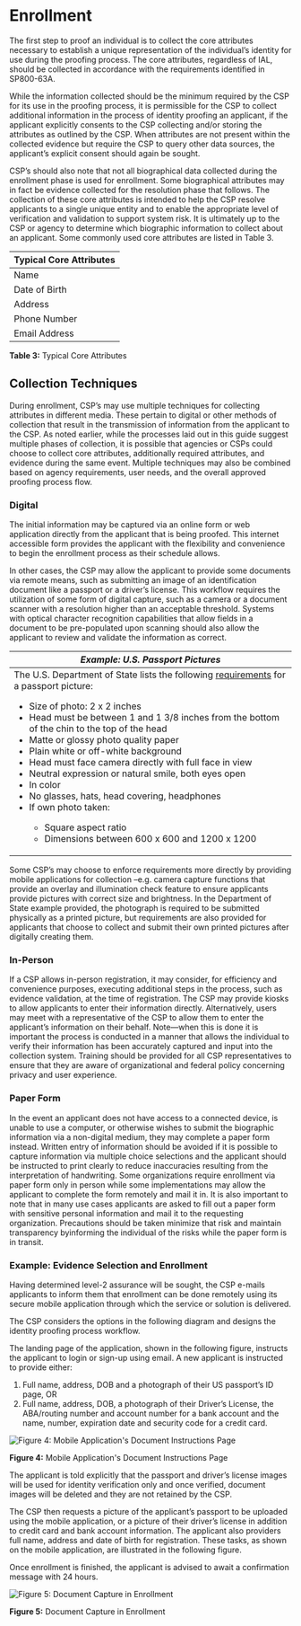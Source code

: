 # Enrollment

The first step to proof an individual is to collect the core attributes necessary to establish a unique representation of the individual’s identity for use during the proofing process. The core attributes, regardless of IAL, should be collected in accordance with the requirements identified in SP800-63A.

While the information collected should be the minimum required by the CSP for its use in the proofing process, it is permissible for the CSP to collect additional information in the process of identity proofing an applicant, if the applicant explicitly consents to the CSP collecting and/or storing the attributes as outlined by the CSP. When attributes are not present within the collected evidence but require the CSP to query other data sources, the applicant’s explicit consent should again be sought.

CSP’s should also note that not all biographical data collected during the enrollment phase is used for enrollment. Some biographical attributes may in fact be evidence collected for the resolution phase that follows. The collection of these core attributes is intended to help the CSP resolve applicants to a single unique entity and to enable the appropriate level of verification and validation to support system risk. It is ultimately up to the CSP or agency to determine which biographic information to collect about an applicant. Some commonly used core attributes are listed in Table 3.

| Typical Core Attributes |
| --- |
| Name |
| Date of Birth |
| Address |
| Phone Number |
| Email Address |

**Table 3:** Typical Core Attributes

## Collection Techniques

During enrollment, CSP’s may use multiple techniques for collecting attributes in different media. These pertain to digital or other methods of collection that result in the transmission of information from the applicant to the CSP.  As noted earlier, while the processes laid out in this guide suggest multiple phases of collection, it is possible that agencies or CSPs could choose to collect core attributes, additionally required attributes, and evidence during the same event. Multiple techniques may also be combined based on agency requirements, user needs, and the overall approved proofing process flow.

### Digital

The initial information may be captured via an online form or web application directly from the applicant that is being proofed. This internet accessible form provides the applicant with the flexibility and convenience to begin the enrollment process as their schedule allows.

In other cases, the CSP may allow the applicant to provide some documents via remote means, such as submitting an image of an identification document like a passport or a driver’s license. This workflow requires the utilization of some form of digital capture, such as a camera or a document scanner with a resolution higher than an acceptable threshold. Systems with optical character recognition capabilities that allow fields in a document to be pre-populated upon scanning should also allow the applicant to review and validate the information as correct.

| ***Example: U.S. Passport Pictures*** |
| --- |
|  The U.S. Department of State lists the following [requirements](https://travel.state.gov/content/passports/en/passports/photos.html) for a passport picture:<br/><ul><li>Size of photo: 2  x  2 inches</li><li>Head must be between 1 and 1 3/8 inches from the bottom of the chin to the top of the head</li><li>Matte or glossy photo quality paper</li><li>Plain white or off-white background</li><li>Head must face camera directly with full face in view</li><li>Neutral expression or natural smile, both eyes open</li><li>In color</li><li>No glasses, hats, head covering, headphones</li><li>If own photo taken:</li><ul><li>Square aspect ratio</li><li>Dimensions between 600 x 600 and 1200 x 1200</li></ul></ul> |

Some CSP’s may choose to enforce requirements more directly by providing mobile applications for collection –e.g. camera capture functions that provide an overlay and illumination check feature to ensure applicants provide pictures with correct size and brightness. In the Department of State example provided, the photograph is required to be submitted physically as a printed picture, but requirements are also provided for applicants that choose to collect and submit their own printed pictures after digitally creating them.

###	In-Person
If a CSP allows in-person registration, it may consider, for efficiency and convenience purposes, executing additional steps in the process, such as evidence validation, at the time of registration. The CSP may provide kiosks to allow applicants to enter their information directly. Alternatively, users may meet with a representative of the CSP to allow them to enter the applicant’s information on their behalf. Note—when this is done it is important the process is conducted in a manner that allows the individual to verify their information has been accurately captured and input into the collection system. Training should be provided for all CSP representatives to ensure that they are aware of organizational and federal policy concerning privacy and user experience. 

###	Paper Form

In the event an applicant does not have access to a connected device, is unable to use a computer, or otherwise wishes to submit the biographic information via a non-digital medium, they may complete a paper form instead. Written entry of information should be avoided if it is possible to capture information via multiple choice selections and the applicant should be instructed to print clearly to reduce inaccuracies resulting from the interpretation of handwriting. Some organizations require enrollment via paper form only in person while some implementations may allow the applicant to complete the form remotely and mail it in. It is also important to note that in many use cases applicants are asked to fill out a paper form with sensitive personal information and mail it to the requesting organization. Precautions should be taken minimize that risk and maintain transparency byinforming the individual of the risks while the paper form is in transit.

### Example: Evidence Selection and Enrollment

Having determined level-2 assurance will be sought, the CSP e-mails applicants to inform them that enrollment can be done remotely using its secure mobile application through which the service or solution is delivered.

The CSP considers the options in the following diagram and designs the identity proofing process workflow.

The landing page of the application, shown in the following figure, instructs the applicant to login or sign-up using email. A new applicant is instructed to provide either:

1.	Full name, address, DOB and a photograph of their US passport’s ID page, OR
2.	Full name, address, DOB, a photograph of their Driver’s License, the ABA/routing number and account number for a bank account and the name, number, expiration date and security code for a credit card.

![Figure 4: Mobile Application's Document Instructions Page](https://github.com/usnistgov/800-63A-ImplGuide/blob/master/media/workflow-2-instructions.png)

**Figure 4:** Mobile Application's Document Instructions Page

The applicant is told explicitly that the passport and driver’s license images will be used for identity verification only and once verified, document images will be deleted and they are not retained by the CSP. 

The CSP then requests a picture of the applicant’s passport to be uploaded using the mobile application, or a picture of their driver’s license in addition to credit card and bank account information. The applicant also providers full name, address and date of birth for registration. These tasks, as shown on the mobile application, are illustrated in the following figure.

Once enrollment is finished, the applicant is advised to await a confirmation message with 24 hours.

![Figure 5: Document Capture in Enrollment](https://github.com/usnistgov/800-63A-ImplGuide/blob/master/media/workflow-3-enrollment.png)

**Figure 5:** Document Capture in Enrollment
